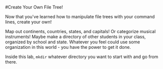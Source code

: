 #Create Your Own File Tree!

Now that you've learned how to manipulate file trees with your command lines, create your own!		

Map out continents, countries, states, and capitals! Or categorize musical instruments! Maybe make a directory of other students in your class, organized by school and state. Whatever you feel could use some organization in this world - you have the power to get it done. 		

Inside this lab, `mkdir` whatever directory you want to start with and go from there. 
